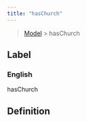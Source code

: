 ```yaml
---
title: "hasChurch"
---
```


> [Model](./../) > hasChurch

## Label

### English
hasChurch


## Definition



    
